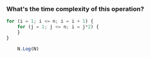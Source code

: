 ### What's the time complexity of this operation?
```js
for (i = 1; i <= n; i = i + 1) {
    for (j = 1; j <= n; i = j*2) {
    }
}

    N.Log(N)
```
